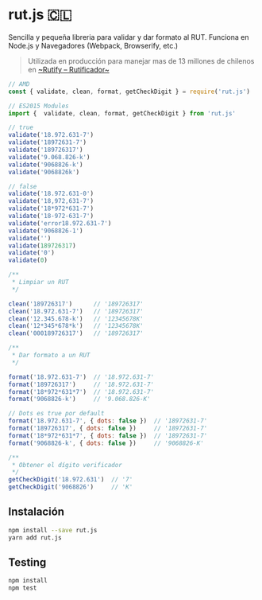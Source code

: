 # rut.js 🇨🇱

Sencilla y pequeña libreria para validar y dar formato al RUT. Funciona en Node.js y Navegadores (Webpack, Browserify, etc.)

> Utilizada en producción para manejar mas de 13 millones de chilenos en [~Rutify – Rutificador~](https://rutify.cl/)

```js
// AMD
const { validate, clean, format, getCheckDigit } = require('rut.js')

// ES2015 Modules
import {  validate, clean, format, getCheckDigit } from 'rut.js'

// true
validate('18.972.631-7')
validate('18972631-7')
validate('189726317')
validate('9.068.826-k')
validate('9068826-k')
validate('9068826k')

// false
validate('18.972.631-0')
validate('18,972,631-7')
validate('18*972*631-7')
validate('18-972-631-7')
validate('error18.972.631-7')
validate('9068826-1')
validate('')
validate(189726317)
validate('0')
validate(0)

/**
 * Limpiar un RUT
 */

clean('189726317')      // '189726317'
clean('18.972.631-7')   // '189726317'
clean('12.345.678-k')   // '12345678K'
clean('12*345*678*k')   // '12345678K'
clean('000189726317')   // '189726317'

/**
 * Dar formato a un RUT
 */

format('18.972.631-7')  // '18.972.631-7'
format('189726317')     // '18.972.631-7'
format('18*972*631*7')  // '18.972.631-7'
format('9068826-k')     // '9.068.826-K'

// Dots es true por default
format('18.972.631-7', { dots: false })  // '18972631-7'
format('189726317', { dots: false })     // '18972631-7'
format('18*972*631*7', { dots: false })  // '18972631-7'
format('9068826-k', { dots: false })     // '9068826-K'

/**
 * Obtener el dígito verificador
 */
getCheckDigit('18.972.631')  // '7'
getCheckDigit('9068826')     // 'K'
```

## Instalación

```bash
npm install --save rut.js
yarn add rut.js
```

## Testing

```bash
npm install
npm test
```
